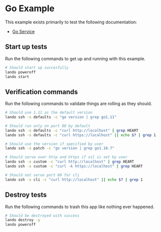 Go Example
==========

This example exists primarily to test the following documentation:

* [Go Service](https://docs.devwithlando.io/tutorial/go.html)

Start up tests
--------------

Run the following commands to get up and running with this example.

```bash
# Should start up succesfully
lando poweroff
lando start
```

Verification commands
---------------------

Run the following commands to validate things are rolling as they should.

```bash
# Should use 1.11 as the default version
lando ssh -s defaults -c "go version | grep go1.11"

# Should run only on port 80 by default
lando ssh -s defaults -c "curl http://localhost" | grep HEART
lando ssh -s defaults -c "curl https://localhost" || echo $? | grep 1

# Should use the version if specified by user
lando ssh -s patch -c "go version | grep go1.10.7"

# Should serve over http and https if ssl is set by user
lando ssh -s custom -c "curl http://localhost" | grep HEART
lando ssh -s custom -c "curl -k https://localhost" | grep HEART

# Should not serve port 80 for cli
lando ssh -s cli -c "curl http://localhost" || echo $? | grep 1
```

Destroy tests
-------------

Run the following commands to trash this app like nothing ever happened.

```bash
# Should be destroyed with success
lando destroy -y
lando poweroff
```
